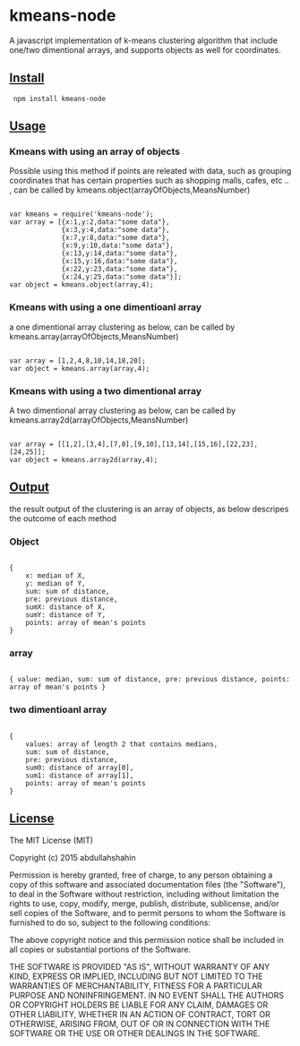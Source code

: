 # kmeans-node
A javascript implementation of k-means clustering algorithm that include one/two dimentional arrays, and supports objects as well for coordinates.

<h2> <a href="#install"> Install </a></h2>
<pre><code> npm install kmeans-node </code></pre>

<h2> <a href="#usage">Usage</a> </h2>
<h3> Kmeans with using an array of objects </h3>
<p> Possible using this method if points are releated with data, such as grouping coordinates that has certain properties such as shopping malls, cafes, etc .. , can be called by kmeans.object(arrayOfObjects,MeansNumber) </p>
<pre><code>
var kmeans = require('kmeans-node');
var array = [{x:1,y:2,data:"some data"},
             {x:3,y:4,data:"some data"},
             {x:7,y:8,data:"some data"},
             {x:9,y:10,data:"some data"},
             {x:13,y:14,data:"some data"},
             {x:15,y:16,data:"some data"},
             {x:22,y:23,data:"some data"},
             {x:24,y:25,data:"some data"}];
var object = kmeans.object(array,4);
</code></pre>

<h3> Kmeans with using a one dimentioanl array </h3>
<p>a one dimentional array clustering as below, can be called by kmeans.array(arrayOfObjects,MeansNumber) </p>
<pre><code>
var array = [1,2,4,8,10,14,18,20];
var object = kmeans.array(array,4);
</code></pre>

<h3> Kmeans with using a two dimentional array </h3>
<p>A two dimentional array clustering as below, can be called by kmeans.array2d(arrayOfObjects,MeansNumber) </p>
<pre><code>
var array = [[1,2],[3,4],[7,8],[9,10],[13,14],[15,16],[22,23],[24,25]];
var object = kmeans.array2d(array,4);
</code></pre>

<h2><a href="#output">Output</a></h2>
<p> the result output of the clustering is an array of objects, as below descripes the outcome of each method

<h3> Object </h3>
<pre><code>
{   
    x: median of X,
    y: median of Y,
    sum: sum of distance,
    pre: previous distance,
    sumX: distance of X,
    sumY: distance of Y,
    points: array of mean's points 
}
</code></pre>

<h3> array </h3>
<pre><code>
{ value: median, sum: sum of distance, pre: previous distance, points: array of mean's points }
</code></pre>

<h3> two dimentioanl array </h3>
<pre><code>
{
    values: array of length 2 that contains medians,
    sum: sum of distance,
    pre: previous distance,
    sum0: distance of array[0],
    sum1: distance of array[1],
    points: array of mean's points 
}
</code></pre>

<h2><a href="#license">License</a></h2>
The MIT License (MIT)

Copyright (c) 2015 abdullahshahin

Permission is hereby granted, free of charge, to any person obtaining a copy
of this software and associated documentation files (the "Software"), to deal
in the Software without restriction, including without limitation the rights
to use, copy, modify, merge, publish, distribute, sublicense, and/or sell
copies of the Software, and to permit persons to whom the Software is
furnished to do so, subject to the following conditions:

The above copyright notice and this permission notice shall be included in all
copies or substantial portions of the Software.

THE SOFTWARE IS PROVIDED "AS IS", WITHOUT WARRANTY OF ANY KIND, EXPRESS OR
IMPLIED, INCLUDING BUT NOT LIMITED TO THE WARRANTIES OF MERCHANTABILITY,
FITNESS FOR A PARTICULAR PURPOSE AND NONINFRINGEMENT. IN NO EVENT SHALL THE
AUTHORS OR COPYRIGHT HOLDERS BE LIABLE FOR ANY CLAIM, DAMAGES OR OTHER
LIABILITY, WHETHER IN AN ACTION OF CONTRACT, TORT OR OTHERWISE, ARISING FROM,
OUT OF OR IN CONNECTION WITH THE SOFTWARE OR THE USE OR OTHER DEALINGS IN THE
SOFTWARE.
